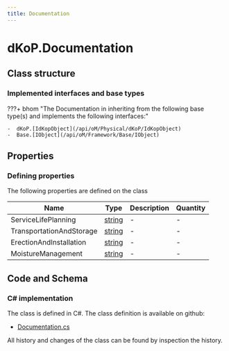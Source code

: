 ```yaml
---
title: Documentation
---
```


# dKoP.Documentation



## Class structure

### Implemented interfaces and base types

???+ bhom "The Documentation in inheriting from the following base type(s) and implements the following interfaces:"

    -  dKoP.[IdKopObject](/api/oM/Physical/dKoP/IdKopObject)
    -  Base.[IObject](/api/oM/Framework/Base/IObject)


## Properties



### Defining properties

The following properties are defined on the class

| Name             | Type             | Description      | Quantity         |
|------------------|------------------|------------------|------------------|
| ServiceLifePlanning | [string](https://learn.microsoft.com/en-us/dotnet/api/System.String?view=netstandard-2.0) | - | - |
| TransportationAndStorage | [string](https://learn.microsoft.com/en-us/dotnet/api/System.String?view=netstandard-2.0) | - | - |
| ErectionAndInstallation | [string](https://learn.microsoft.com/en-us/dotnet/api/System.String?view=netstandard-2.0) | - | - |
| MoistureManagement | [string](https://learn.microsoft.com/en-us/dotnet/api/System.String?view=netstandard-2.0) | - | - |


## Code and Schema

### C# implementation

The class is defined in C#. The class definition is available on github:

- [Documentation.cs](https://github.com/BHoM/dKoP_Toolkit/blob/develop/dKoP_oM/ProductInformation/Documentation.cs)

All history and changes of the class can be found by inspection the history.
